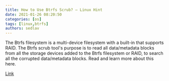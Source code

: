 ```yaml
---
title: How to Use Btrfs Scrub? – Linux Hint
date: 2021-01-26 08:20:50
categories: [os]
tags: [linux,btrfs]
authors: sedlav
---
```


The Btrfs filesystem is a multi-device filesystem with a built-in that supports RAID. The Btrfs scrub tool's purpose is to read all data/metadata blocks from all the storage devices added to the Btrfs filesystem or RAID, to search all the corrupted data/metadata blocks. Read and learn more about this here.

[Link](https://linuxhint.com/how-to-use-btrfs-scrub/)
